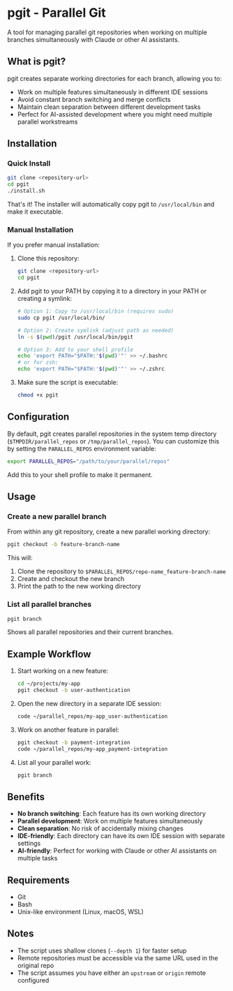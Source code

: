 # pgit - Parallel Git

A tool for managing parallel git repositories when working on multiple branches simultaneously with Claude or other AI assistants.

## What is pgit?

pgit creates separate working directories for each branch, allowing you to:
- Work on multiple features simultaneously in different IDE sessions
- Avoid constant branch switching and merge conflicts
- Maintain clean separation between different development tasks
- Perfect for AI-assisted development where you might need multiple parallel workstreams

## Installation

### Quick Install

```bash
git clone <repository-url>
cd pgit
./install.sh
```

That's it! The installer will automatically copy pgit to `/usr/local/bin` and make it executable.

### Manual Installation

If you prefer manual installation:

1. Clone this repository:
   ```bash
   git clone <repository-url>
   cd pgit
   ```

2. Add pgit to your PATH by copying it to a directory in your PATH or creating a symlink:
   ```bash
   # Option 1: Copy to /usr/local/bin (requires sudo)
   sudo cp pgit /usr/local/bin/

   # Option 2: Create symlink (adjust path as needed)
   ln -s $(pwd)/pgit /usr/local/bin/pgit

   # Option 3: Add to your shell profile
   echo 'export PATH="$PATH:'$(pwd)'"' >> ~/.bashrc
   # or for zsh:
   echo 'export PATH="$PATH:'$(pwd)'"' >> ~/.zshrc
   ```

3. Make sure the script is executable:
   ```bash
   chmod +x pgit
   ```

## Configuration

By default, pgit creates parallel repositories in the system temp directory (`$TMPDIR/parallel_repos` or `/tmp/parallel_repos`). You can customize this by setting the `PARALLEL_REPOS` environment variable:

```bash
export PARALLEL_REPOS="/path/to/your/parallel/repos"
```

Add this to your shell profile to make it permanent.

## Usage

### Create a new parallel branch

From within any git repository, create a new parallel working directory:

```bash
pgit checkout -b feature-branch-name
```

This will:
1. Clone the repository to `$PARALLEL_REPOS/repo-name_feature-branch-name`
2. Create and checkout the new branch
3. Print the path to the new working directory

### List all parallel branches

```bash
pgit branch
```

Shows all parallel repositories and their current branches.

## Example Workflow

1. Start working on a new feature:
   ```bash
   cd ~/projects/my-app
   pgit checkout -b user-authentication
   ```

2. Open the new directory in a separate IDE session:
   ```bash
   code ~/parallel_repos/my-app_user-authentication
   ```

3. Work on another feature in parallel:
   ```bash
   pgit checkout -b payment-integration
   code ~/parallel_repos/my-app_payment-integration
   ```

4. List all your parallel work:
   ```bash
   pgit branch
   ```

## Benefits

- **No branch switching**: Each feature has its own working directory
- **Parallel development**: Work on multiple features simultaneously
- **Clean separation**: No risk of accidentally mixing changes
- **IDE-friendly**: Each directory can have its own IDE session with separate settings
- **AI-friendly**: Perfect for working with Claude or other AI assistants on multiple tasks

## Requirements

- Git
- Bash
- Unix-like environment (Linux, macOS, WSL)

## Notes

- The script uses shallow clones (`--depth 1`) for faster setup
- Remote repositories must be accessible via the same URL used in the original repo
- The script assumes you have either an `upstream` or `origin` remote configured
